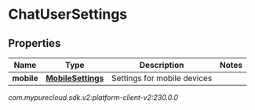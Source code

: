 # ChatUserSettings


## Properties

| Name | Type | Description | Notes |
| ------------ | ------------- | ------------- | ------------- |
| **mobile** | [**MobileSettings**](MobileSettings) | Settings for mobile devices |  |




_com.mypurecloud.sdk.v2:platform-client-v2:230.0.0_
